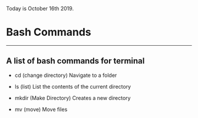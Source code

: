 Today is October 16th 2019.

# Bash Commands
---
## A list of bash commands for terminal

- cd (change directory) Navigate to a folder

- ls (list) List the contents of the current directory

- mkdir (Make Directory) Creates a new directory

- mv (move) Move files
